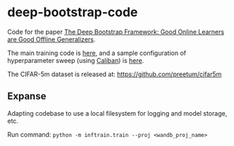 # deep-bootstrap-code

Code for the paper [The Deep Bootstrap Framework: Good Online Learners are Good Offline Generalizers](https://arxiv.org/abs/2010.08127).

The main training code is [here](/inftrain/train.py), and a sample configuration of hyperparameter sweep (using [Caliban](https://github.com/google/caliban)) is [here](/inftrain/sample_sweep.json).

The CIFAR-5m dataset is released at: https://github.com/preetum/cifar5m

## Expanse

Adapting codebase to use a local filesystem for logging and model storage, etc.

Run command: `python -m inftrain.train --proj <wandb_proj_name>`
